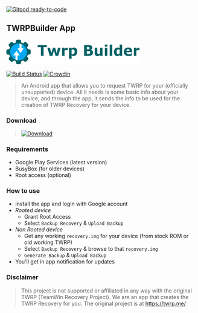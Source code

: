 [![Gitpod ready-to-code](https://img.shields.io/badge/Gitpod-ready--to--code-blue?logo=gitpod)](https://gitpod.io/#https://github.com/TwrpBuilder/TwrpBuilder)

## TWRPBuilder App 

<img src="Banner.png" width="70%" height="70%" />

[![Build Status](https://travis-ci.org/TwrpBuilder/TwrpBuilder.svg?branch=master)](https://travis-ci.org/TwrpBuilder/TwrpBuilder) [![Crowdin](https://d322cqt584bo4o.cloudfront.net/twrpbuilder/localized.svg)](https://crowdin.com/project/twrpbuilder)
>An Android app that allows you to request TWRP for your (officially unsupported) device. All it needs is some basic info about your device, and through the app, it sends the info to be used for the creation of TWRP Recovery for your device.
### Download
 >[![Download](https://img.shields.io/github/release/TwrpBuilder/TwrpBuilder/all.svg?longCache=true&style=for-the-badge)](https://github.com/TwrpBuilder/TwrpBuilder/releases/latest)
### Requirements
* Google Play Services (latest version)
* BusyBox (for older devices)
* Root access (optional)
### How to use
*	Install the app and login with Google account
* _Rooted device_	
	* Grant Root Access
	*	Select `Backup Recovery` & `Upload Backup`
* _Non Rooted device_
	* Get any working `recovery.img` for your device (from stock ROM or old working TWRP)
	* Select `Backup Recovery` & browse to that `recovery.img`
	* `Generate Backup` & `Upload Backup`
*	You'll get in app notification for updates
### Disclaimer
>This project is not supported or affiliated in any way with the original TWRP (TeamWin Recovery Project).
We are an app that creates the TWRP Recovery for you. The original project is at https://twrp.me/
